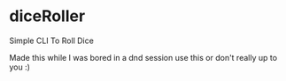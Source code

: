 # diceRoller
Simple CLI To Roll Dice



Made this while I was bored in a dnd session
use this
or don't
really up to you :)
